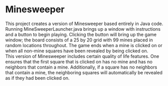 # Minesweeper

This project creates a version of Minesweeper based entirely in Java code. Running MineSweeperLauncher.java brings up a window with instructions and a button to begin playing. Clicking the button will bring up the game window; the board consists of a 25 by 20 grid with 99 mines placed in random locations throughout. The game ends when a mine is clicked on or when all non-mine squares have been revealed by being clicked on.<br>
This version of Minesweeper includes certain quality of life features. One ensures that the first square that is clicked on has no mine and has no neighbors that contain a mine. Additionally, if a square has no neighbors that contain a mine, the neighboring squares will automatically be revealed as if they had been clicked on.

